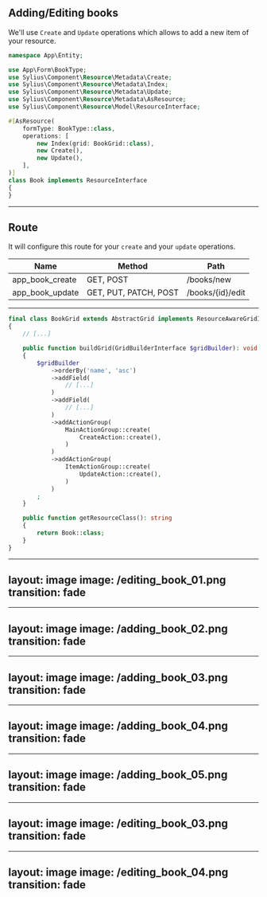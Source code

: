 ## Adding/Editing books

<v-clicks>

We'll use `Create` and `Update` operations which allows to add a new item of your resource.

```php {all|11|11,3|14-15|14-15,4,6}
namespace App\Entity;

use App\Form\BookType;
use Sylius\Component\Resource\Metadata\Create;
use Sylius\Component\Resource\Metadata\Index;
use Sylius\Component\Resource\Metadata\Update;
use Sylius\Component\Resource\Metadata\AsResource;
use Sylius\Component\Resource\Model\ResourceInterface;

#[AsResource(
    formType: BookType::class,
    operations: [
        new Index(grid: BookGrid::class),
        new Create(),
        new Update(),
    ],
)]
class Book implements ResourceInterface
{
}

```

</v-clicks>

---

## Route

<v-clicks>

It will configure this route for your `create` and your `update` operations.

| Name            | Method                | Path             |
|-----------------|-----------------------|------------------|
| app_book_create | GET, POST             | /books/new       |
| app_book_update | GET, PUT, PATCH, POST | /books/{id}/edit |


</v-clicks>

---

```php {all|15-19|16|17|20-24|21|22}
final class BookGrid extends AbstractGrid implements ResourceAwareGridInterface
{
    // [...]

    public function buildGrid(GridBuilderInterface $gridBuilder): void
    {
        $gridBuilder
            ->orderBy('name', 'asc')
            ->addField(
                // [...]
            )
            ->addField(
                // [...]
            )
            ->addActionGroup(
                MainActionGroup::create(
                    CreateAction::create(),
                )
            )
            ->addActionGroup(
                ItemActionGroup::create(
                    UpdateAction::create(),
                )
            )
        ;
    }

    public function getResourceClass(): string
    {
        return Book::class;
    }
}

```

---
layout: image
image: /editing_book_01.png
transition: fade
---

---
layout: image
image: /adding_book_02.png
transition: fade
---

---
layout: image
image: /adding_book_03.png
transition: fade
---

---
layout: image
image: /adding_book_04.png
transition: fade
---

---
layout: image
image: /adding_book_05.png
transition: fade
---

---
layout: image
image: /editing_book_03.png
transition: fade
---

---
layout: image
image: /editing_book_04.png
transition: fade
---